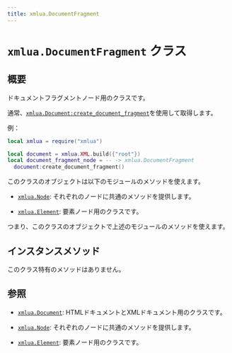 ```yaml
---
title: xmlua.DocumentFragment
---
```


# `xmlua.DocumentFragment` クラス

## 概要

ドキュメントフラグメントノード用のクラスです。

通常、[`xmlua.Document:create_document_fragment`][create-document-fragment]を使用して取得します。

例：

```lua
local xmlua = require("xmlua")

local document = xmlua.XML.build({"root"})
local document_fragment_node = -- -> xmlua.DocumentFragment
  document:create_document_fragment()
```

このクラスのオブジェクトは以下のモジュールのメソッドを使えます。

  * [`xmlua.Node`][node]: それぞれのノードに共通のメソッドを提供します。

  * [`xmlua.Element`][element]: 要素ノード用のクラスです。

つまり、このクラスのオブジェクトで上述のモジュールのメソッドを使えます。

## インスタンスメソッド

このクラス特有のメソッドはありません。

## 参照

  * [`xmlua.Document`][document]: HTMLドキュメントとXMLドキュメント用のクラスです。

  * [`xmlua.Node`][node]: それぞれのノードに共通のメソッドを提供します。

  * [`xmlua.Element`][element]: 要素ノード用のクラスです。


[create-document-fragment]:document.html#document-fragment.html

[document]:document.html

[node]:node.html

[element]:element.html
